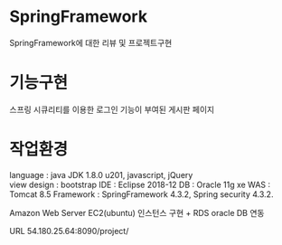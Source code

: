 # SpringFramework
SpringFramework에 대한 리뷰 및 프로젝트구현

# 기능구현
스프링 시큐리티를 이용한 로그인 기능이 부여된 게시판 페이지

# 작업환경

language : java JDK 1.8.0 u201, javascript, jQuery<br>
view design : bootstrap
IDE : Eclipse 2018-12
DB : Oracle 11g xe
WAS : Tomcat 8.5
Framework : SpringFramework 4.3.2, Spring security 4.3.2.

Amazon Web Server EC2(ubuntu) 인스턴스 구현 + RDS oracle DB 연동

URL
54.180.25.64:8090/project/
